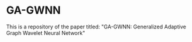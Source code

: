 # GA-GWNN
This is a repository of the paper titled: "GA-GWNN: Generalized Adaptive Graph Wavelet Neural Network"
